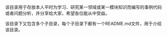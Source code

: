 该目录用于存放本人平时为学习、研究某一领域或某一模块知识而编写的事例代码或者问题分析，并分享给大家，希望各位能从中受益。

该目录下又包含多个子目录，每个子目录下都有一个README.md文件，用于介绍该目录。
